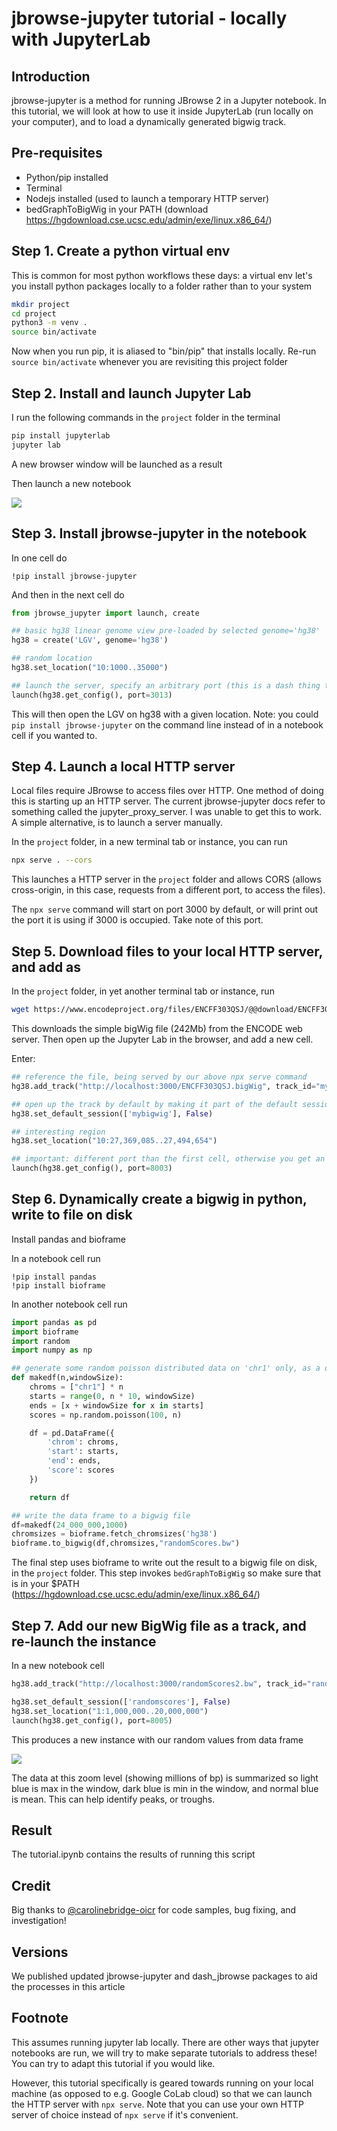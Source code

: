 # jbrowse-jupyter tutorial - locally with JupyterLab

## Introduction

jbrowse-jupyter is a method for running JBrowse 2 in a Jupyter notebook. In this
tutorial, we will look at how to use it inside JupyterLab (run locally on your
computer), and to load a dynamically generated bigwig track.

## Pre-requisites

- Python/pip installed
- Terminal
- Nodejs installed (used to launch a temporary HTTP server)
- bedGraphToBigWig in your PATH (download
  https://hgdownload.cse.ucsc.edu/admin/exe/linux.x86_64/)

## Step 1. Create a python virtual env

This is common for most python workflows these days: a virtual env let's you
install python packages locally to a folder rather than to your system

```bash
mkdir project
cd project
python3 -m venv .
source bin/activate
```

Now when you run pip, it is aliased to "bin/pip" that installs locally. Re-run
`source bin/activate` whenever you are revisiting this project folder

## Step 2. Install and launch Jupyter Lab

I run the following commands in the `project` folder in the terminal

```bash
pip install jupyterlab
jupyter lab
```

A new browser window will be launched as a result

Then launch a new notebook

![](img/k1.png)

## Step 3. Install jbrowse-jupyter in the notebook

In one cell do

```
!pip install jbrowse-jupyter
```

And then in the next cell do

```python
from jbrowse_jupyter import launch, create

## basic hg38 linear genome view pre-loaded by selected genome='hg38'
hg38 = create('LGV', genome='hg38')

## random location
hg38.set_location("10:1000..35000")

## launch the server, specify an arbitrary port (this is a dash thing to use a port)
launch(hg38.get_config(), port=3013)
```

This will then open the LGV on hg38 with a given location. Note: you could
`pip install jbrowse-jupyter` on the command line instead of in a notebook cell
if you wanted to.

## Step 4. Launch a local HTTP server

Local files require JBrowse to access files over HTTP. One method of doing this
is starting up an HTTP server. The current jbrowse-jupyter docs refer to
something called the jupyter_proxy_server. I was unable to get this to work. A
simple alternative, is to launch a server manually.

In the `project` folder, in a new terminal tab or instance, you can run

```bash
npx serve . --cors
```

This launches a HTTP server in the `project` folder and allows CORS (allows
cross-origin, in this case, requests from a different port, to access the
files).

The `npx serve` command will start on port 3000 by default, or will print out
the port it is using if 3000 is occupied. Take note of this port.

## Step 5. Download files to your local HTTP server, and add as

In the `project` folder, in yet another terminal tab or instance, run

```bash
wget https://www.encodeproject.org/files/ENCFF303QSJ/@@download/ENCFF303QSJ.bigWig
```

This downloads the simple bigWig file (242Mb) from the ENCODE web server. Then
open up the Jupyter Lab in the browser, and add a new cell.

Enter:

```python
## reference the file, being served by our above npx serve command
hg38.add_track("http://localhost:3000/ENCFF303QSJ.bigWig", track_id="mybigwig", overwrite=True)

## open up the track by default by making it part of the default session
hg38.set_default_session(['mybigwig'], False)

## interesting region
hg38.set_location("10:27,369,085..27,494,654")

## important: different port than the first cell, otherwise you get an error.
launch(hg38.get_config(), port=8003)
```

## Step 6. Dynamically create a bigwig in python, write to file on disk

Install pandas and bioframe

In a notebook cell run

```
!pip install pandas
!pip install bioframe
```

In another notebook cell run

```python
import pandas as pd
import bioframe
import random
import numpy as np

## generate some random poisson distributed data on 'chr1' only, as a data frame
def makedf(n,windowSize):
    chroms = ["chr1"] * n
    starts = range(0, n * 10, windowSize)
    ends = [x + windowSize for x in starts]
    scores = np.random.poisson(100, n)

    df = pd.DataFrame({
        'chrom': chroms,
        'start': starts,
        'end': ends,
        'score': scores
    })

    return df

## write the data frame to a bigwig file
df=makedf(24_000_000,1000)
chromsizes = bioframe.fetch_chromsizes('hg38')
bioframe.to_bigwig(df,chromsizes,"randomScores.bw")
```

The final step uses bioframe to write out the result to a bigwig file on disk,
in the `project` folder. This step invokes `bedGraphToBigWig` so make sure that
is in your $PATH (https://hgdownload.cse.ucsc.edu/admin/exe/linux.x86_64/)

## Step 7. Add our new BigWig file as a track, and re-launch the instance

In a new notebook cell

```python
hg38.add_track("http://localhost:3000/randomScores2.bw", track_id="randomscores", overwrite=True)

hg38.set_default_session(['randomscores'], False)
hg38.set_location("1:1,000,000..20,000,000")
launch(hg38.get_config(), port=8005)
```

This produces a new instance with our random values from data frame

![](img/k2.png)

The data at this zoom level (showing millions of bp) is summarized so light blue
is max in the window, dark blue is min in the window, and normal blue is mean.
This can help identify peaks, or troughs.

## Result

The tutorial.ipynb contains the results of running this script

## Credit

Big thanks to [@carolinebridge-oicr](https://github.com/carolinebridge-oicr) for
code samples, bug fixing, and investigation!

## Versions

We published updated jbrowse-jupyter and dash_jbrowse packages to aid the
processes in this article

## Footnote

This assumes running jupyter lab locally. There are other ways that jupyter
notebooks are run, we will try to make separate tutorials to address these! You
can try to adapt this tutorial if you would like.

However, this tutorial specifically is geared towards running on your local
machine (as opposed to e.g. Google CoLab cloud) so that we can launch the HTTP
server with `npx serve`. Note that you can use your own HTTP server of choice
instead of `npx serve` if it's convenient.
